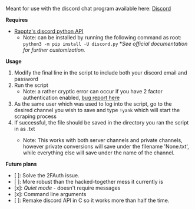Meant for use with the discord chat program available here: [Discord](https://discordapp.com/)

**Requires**
* [Rapptz's discord python API](https://github.com/Rapptz/discord.py)
	* Note: can be installed by running the following command as root:
	```python3 -m pip install -U discord.py```
	**See official documentation for further customization.*

**Usage**

1. Modify the final line in the script to include both your discord email and password
2. Run the script
	* Note: a rather cryptic error can occur if you have 2 factor authentication enabled, [bug report here](https://github.com/Rapptz/discord.py/issues/235)
3. As the same user which was used to log into the script, go to the desired channel you wish to save and type ```!yank``` which will start the scraping process
4. If successful, the file should be saved in the directory you ran the script in as <channel name>.txt
	* Note: This works with both server channels and private channels, however private conversions will save under the filename 'None.txt', while everything else will save under the name of the channel.

**Future plans**

- [ ]: Solve the 2FAuth issue.
- [ ]: More robust than the hacked-together mess it currently is
- [x]: *Quiet mode* - doesn't require messages
- [x]: Command line arguments
- [ ]: Remake discord API in C so it works more than half the time.